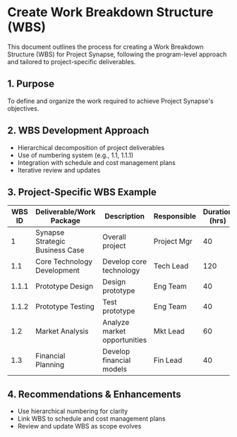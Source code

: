 # Create Work Breakdown Structure (WBS)

This document outlines the process for creating a Work Breakdown Structure (WBS) for Project Synapse, following the program-level approach and tailored to project-specific deliverables.

## 1. Purpose
To define and organize the work required to achieve Project Synapse's objectives.

## 2. WBS Development Approach
- Hierarchical decomposition of project deliverables
- Use of numbering system (e.g., 1.1, 1.1.1)
- Integration with schedule and cost management plans
- Iterative review and updates

## 3. Project-Specific WBS Example
| WBS ID | Deliverable/Work Package                | Description                          | Responsible | Duration (hrs) | Dependencies |
|--------|-----------------------------------------|--------------------------------------|-------------|---------------|--------------|
| 1      | Synapse Strategic Business Case         | Overall project                      | Project Mgr | 40            | -            |
| 1.1    | Core Technology Development             | Develop core technology              | Tech Lead   | 120           | 1            |
| 1.1.1  | Prototype Design                       | Design prototype                     | Eng Team    | 40            | 1.1          |
| 1.1.2  | Prototype Testing                      | Test prototype                       | Eng Team    | 40            | 1.1          |
| 1.2    | Market Analysis                        | Analyze market opportunities         | Mkt Lead    | 60            | 1            |
| 1.3    | Financial Planning                      | Develop financial models             | Fin Lead    | 40            | 1            |

## 4. Recommendations & Enhancements
- Use hierarchical numbering for clarity
- Link WBS to schedule and cost management plans
- Review and update WBS as scope evolves

